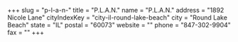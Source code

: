 +++
slug = "p-l-a-n-"
title = "P.L.A.N."
name = "P.L.A.N."
address = "1892 Nicole Lane"
cityIndexKey = "city-il-round-lake-beach"
city = "Round Lake Beach"
state = "IL"
postal = "60073"
website = ""
phone = "847-302-9904"
fax = ""
+++
